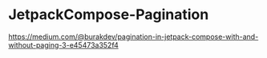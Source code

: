 # JetpackCompose-Pagination

https://medium.com/@burakdev/pagination-in-jetpack-compose-with-and-without-paging-3-e45473a352f4
